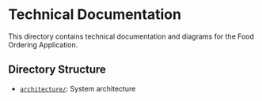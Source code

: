 # Technical Documentation

This directory contains technical documentation and diagrams for the Food Ordering Application.

## Directory Structure

- [`architecture/`](./architecture/): System architecture

